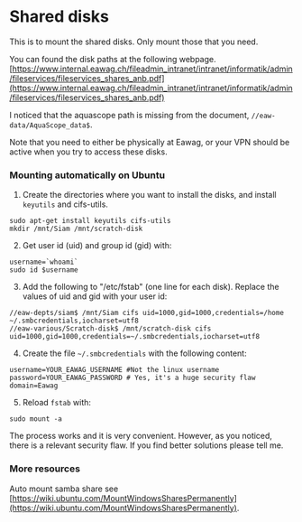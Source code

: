 # Shared disks


This is to mount the shared disks. Only mount those that you need.

You can found the disk paths at the following webpage. 
[https://www.internal.eawag.ch/fileadmin_intranet/intranet/informatik/admin/fileservices/fileservices_shares_anb.pdf](https://www.internal.eawag.ch/fileadmin_intranet/intranet/informatik/admin/fileservices/fileservices_shares_anb.pdf)

I noticed that the aquascope path is missing from the document, `//eaw-data/AquaScope_data$`.

Note that you need to either be physically at Eawag, or your VPN should be active when you try to access these disks.

### Mounting automatically on Ubuntu


1) Create the directories where you want to install the disks, and install `keyutils` and cifs-utils.
```
sudo apt-get install keyutils cifs-utils
mkdir /mnt/Siam /mnt/scratch-disk
```

2) Get user id (uid) and group id (gid) with: 
```
username=`whoami`
sudo id $username
```

3) Add the following to "/etc/fstab" (one line for each disk). Replace the values of uid and gid with your user id:
```
//eaw-depts/siam$ /mnt/Siam cifs uid=1000,gid=1000,credentials=/home ~/.smbcredentials,iocharset=utf8
//eaw-various/Scratch-disk$ /mnt/scratch-disk cifs uid=1000,gid=1000,credentials=~/.smbcredentials,iocharset=utf8
```

4) Create the file `~/.smbcredentials` with the following content:
```
username=YOUR_EAWAG_USERNAME #Not the linux username
password=YOUR_EAWAG_PASSWORD # Yes, it's a huge security flaw
domain=Eawag
```

5) Reload `fstab` with:
```
sudo mount -a
```

The process works and it is very convenient. However, as you noticed, there is a relevant security flaw. If you find better solutions please tell me.




### More resources

Auto mount samba share
see [https://wiki.ubuntu.com/MountWindowsSharesPermanently](https://wiki.ubuntu.com/MountWindowsSharesPermanently).




